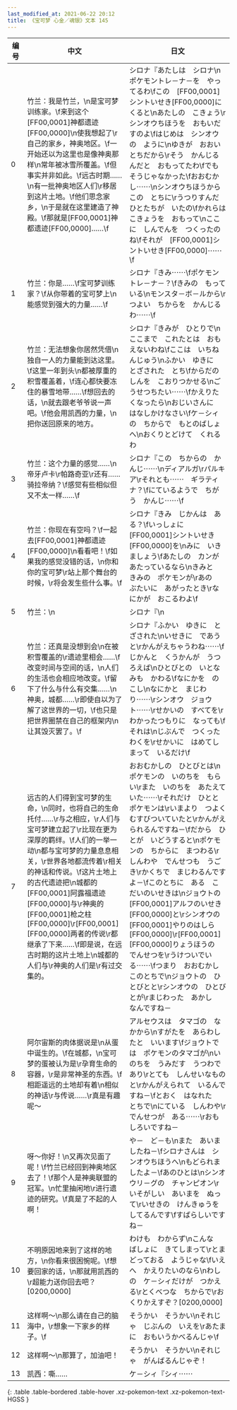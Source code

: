 ```yaml
---
last_modified_at: 2021-06-22 20:12
title: 《宝可梦 心金／魂银》文本 145
---
```

| 编号 | 中文 | 日文 |
| ---- | ---- | ---- |
| 0 | 竹兰：我是竹兰，\n是宝可梦训练家。\f来到这个[FF00,0001]神都遗迹[FF00,0000]\n使我想起了\r自己的家乡，神奥地区。\f一开始还以为这里也是像神奥那样\n常年被冰雪所覆盖。\f但事实并非如此。\f远古时期……\n有一批神奥地区人们\r移居到这片土地。\f他们思念家乡，\n于是就在这里建造了神殿。\f那就是[FF00,0001]神都遗迹[FF00,0000]……\f | シロナ『あたしは　シロナ\nポケモントレ－ナ－を　やってるわ\fこの　[FF00,0001]シントいせき[FF00,0000]に　くると\nあたしの　こきょう\rシンオウちほうを　おもいだすのよ\fはじめは　シンオウの　ように\nゆきが　おおい　とちだから\rそう　かんじるんだと　おもってたわ\fでも　そうじゃなかった\fおおむかし⋯⋯\nシンオウちほうから　この　とちに\rうつりすんだ　ひとたちが　いたの\fかれらは　こきょうを　おもって\nここに　しんでんを　つくったのね\fそれが　[FF00,0001]シントいせき[FF00,0000]⋯⋯\f |
| 1 | 竹兰：你是……\f宝可梦训练家？\f从你带着的宝可梦上\n能感觉到强大的力量……\f | シロナ『きみ⋯⋯\fポケモントレ－ナ－？\fきみの　もっている\nモンスタ－ボ－ルから\rつよい　ちからを　かんじるわ⋯⋯\f |
| 2 | 竹兰：无法想象你居然凭借\n独自一人的力量能到达这里。\f这里一年到头\n都被厚重的积雪覆盖着，\f连心都快要冻住的暴雪地带……\f想回去的话，\n就去跟老爷爷说一声吧。\f他会用凯西的力量，\n把你送回原来的地方。 | シロナ『きみが　ひとりで\nここまで　これたとは　おもえないわね\fここは　いちねんじゅう\nふかい　ゆきに　とざされた　とち\fからだの　しんを　こおりつかせる\nごうせつちたい⋯⋯\fかえりたくなったら\nおじいさんに　はなしかけなさい\fケ－シィの　ちからで　もとのばしょへ\nおくりとどけて　くれるわ |
| 3 | 竹兰：这个力量的感觉……\n帝牙卢卡\r帕路奇亚\r还有……骑拉帝纳？\f感觉有些相似但又不太一样……\f | シロナ『この　ちからの　かんじ⋯⋯\nディアルガ\rパルキア\rそれとも⋯⋯　ギラティナ？\fにているようで　ちがう　かんじ⋯⋯\f |
| 4 | 竹兰：你现在有空吗？\f一起去[FF00,0001]神都遗迹[FF00,0000]\n看看吧！\f如果我的感觉没错的话，\n你和你的宝可梦\r站上那个舞台的时候，\r将会发生些什么事。\f | シロナ『きみ　じかんは　ある？\fいっしょに　[FF00,0001]シントいせき[FF00,0000]を\nみに　いきましょう\fあたしの　カンが　あたっているなら\nきみと　きみの　ポケモンが\rあの　ぶたいに　あがったとき\rなにかが　おこるわよ\f |
| 5 | 竹兰：\n | シロナ『\n |
| 6 | 竹兰：还真是没想到会\n在被积雪覆盖的\r遗迹里相会……\f改变时间与空间的话，\n人们的生活也会相应地改变。\f留下了什么与什么有交集……\n神奥，城都……\r即使自以为了解了这世界的一切，\f也只是把世界圈禁在自己的框架内\n让其毁灭罢了。\f | シロナ『ふかい　ゆきに　とざされた\nいせきに　であうと\rかんがえちゃうわね⋯⋯\fじかんと　くうかんが　うつろえば\nひとびとの　いとなみも　かわる\fなにかを　のこし\nなにかと　まじわり⋯⋯\rシンオウ　ジョウト⋯⋯\rせかいの　すべてを\rわかったつもりに　なっても\fそれは\nじぶんで　つくった　わくを\rせかいに　はめてしまって　いるだけ\f |
| 7 | 远古的人们得到宝可梦的生命，\n同时，也将自己的生命托付……\r与之相应，\r人们与宝可梦建立起了\r比现在更为深厚的羁绊。\f人们的一举一动\n都与宝可梦的力量息息相关，\r世界各地都流传着\r相关的神话和传说。\f这片土地上的古代遗迹把\n城都的[FF00,0001]阿露福遗迹[FF00,0000]与\r神奥的[FF00,0001]枪之柱[FF00,0000]\r[FF00,0001][FF00,0000]两者的传说\r都继承了下来……\f即是说，在远古时期的这片土地上\n城都的人们与\r神奥的人们是\r有过交集的。 | おおむかしの　ひとびとは\nポケモンの　いのちを　もらい\rまた　いのちを　あたえていた⋯⋯\rそれだけ　ひとと　ポケモンは\rいまより　つよく　むすびついていたと\rかんがえられるんですね－\fだから　ひとが　いどうすると\nポケモンの　ちからに　まつわる\rしんわや　でんせつも　うごき\rかくちで　まじわるんですよ－\fこのとちに　ある　こだいのいせきは\nジョウトの　[FF00,0001]アルフのいせき[FF00,0000]と\rシンオウの　[FF00,0001]やりのはしら[FF00,0000]\r[FF00,0001][FF00,0000]りょうほうの　でんせつを\rうけついでいる⋯⋯\fつまり　おおむかし　このとちで\nジョウトの　ひとびとと\rシンオウの　ひとびとが\rまじわった　あかし　なんですね－ |
| 8 | 阿尔宙斯的肉体据说是\n从蛋中诞生的。\f在城都，\n宝可梦的蛋被认为是\r孕育生命的容器，\r是非常神圣的东西。\f相距遥远的土地却有着\n相似的神话\r与传说……\r真是有趣呢～ | アルセウスは　タマゴの　なかから\nすがたを　あらわしたと　いいます\fジョウトでは　ポケモンのタマゴが\nいのちを　うみだす　うつわであり\rとても　しんせいなもの　と\rかんがえられて　いるんですね－\fとおく　はなれた　とちで\nにている　しんわや\rでんせつが　ある⋯⋯\rおもしろいですね－ |
| 9 | 呀～你好！\n又再次见面了呢！\f竹兰已经回到神奥地区去了！\f那个人是神奥联盟的冠军。\n忙里抽闲地\r进行遗迹的研究。\f真是了不起的人啊！ | や－　ど－も\nまた　あいましたね－\fシロナさんは　シンオウちほうへ\nもどられましたよ－\fあのひとは\nシンオウリ－グの　チャンピオン\rいそがしい　あいまを　ぬって\rいせきの　けんきゅうを　してるんです\fすばらしいですね－ |
| 10 | 不明原因地来到了这样的地方，\n你看来很困惋呢。\f想要回家的话，\n那就用凯西的\r超能力送你回去吧？[0200,0000] | わけも　わからず\nこんな　ばしょに　きてしまって\rとまどっておる　ようじゃな\fいえへ　かえりたいのなら\nわしの　ケ－シィだけが　つかえる\rとくべつな　ちからで\rおくりかえすぞ？[0200,0000] |
| 11 | 这样啊～\n那么请在自己的脑海中，\r想象一下家乡的样子。\f | そうかい　そうかい\nそれじゃ　じぶんの　いえを\rあたまに　おもいうかべるんじゃ\f |
| 12 | 这样啊～\n那算了，加油吧！ | そうかい　そうかい\nそれじゃ　がんばるんじゃぞ！ |
| 13 | 凯西：嘶…… | ケ－シィ『シィ⋯⋯ |
{: .table .table-bordered .table-hover .xz-pokemon-text .xz-pokemon-text-HGSS }